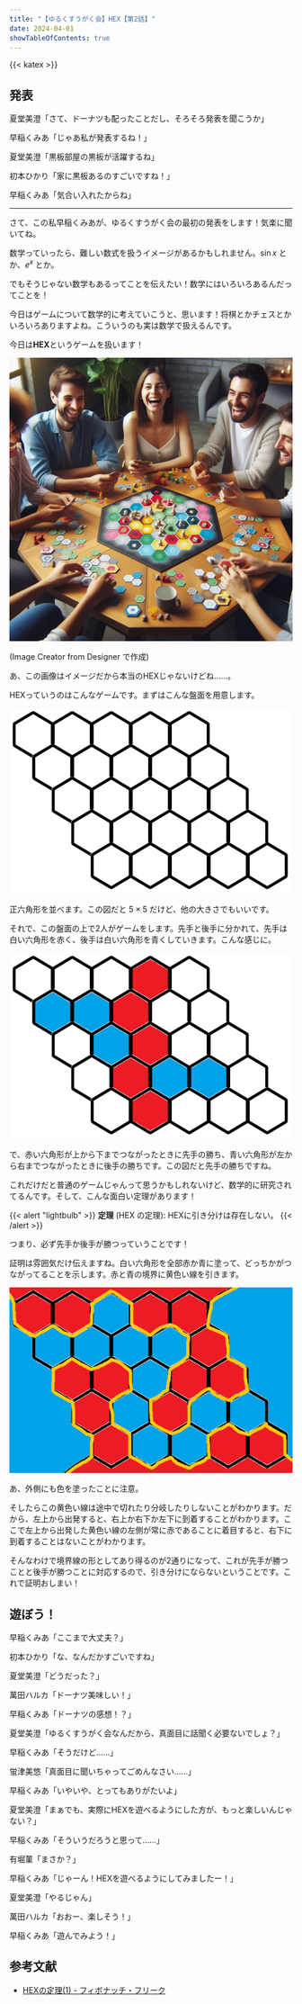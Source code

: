 ```yaml
---
title: "【ゆるくすうがく会】HEX【第2話】"
date: 2024-04-01
showTableOfContents: true
---
```


{{< katex >}}

## 発表

夏堂美澄「さて、ドーナツも配ったことだし、そろそろ発表を聞こうか」

早稲くみあ「じゃあ私が発表するね！」

夏堂美澄「黒板部屋の黒板が活躍するね」

初本ひかり「家に黒板あるのすごいですね！」

早稲くみあ「気合い入れたからね」

---

さて、この私早稲くみあが、ゆるくすうがく会の最初の発表をします！気楽に聞いてね。

数学っていったら、難しい数式を扱うイメージがあるかもしれません。$\sin x$ とか、$e^x$ とか。

でもそうじゃない数学もあるってことを伝えたい！数学にはいろいろあるんだってことを！

今日はゲームについて数学的に考えていこうと、思います！将棋とかチェスとかいろいろありますよね。こういうのも実は数学で扱えるんです。

今日は**HEX**というゲームを扱います！

![](./_b11d65d7-668f-42f0-8860-c0543c77bcfe.jpg)

(Image Creator from Designer で作成)

あ、この画像はイメージだから本当のHEXじゃないけどね……。

HEXっていうのはこんなゲームです。まずはこんな盤面を用意します。

![](./1.png)

正六角形を並べます。この図だと $5\times 5$ だけど、他の大きさでもいいです。

それで、この盤面の上で2人がゲームをします。先手と後手に分かれて、先手は白い六角形を赤く、後手は白い六角形を青くしていきます。こんな感じに。

![](./2.png)

で、赤い六角形が上から下までつながったときに先手の勝ち、青い六角形が左から右までつながったときに後手の勝ちです。この図だと先手の勝ちですね。

これだけだと普通のゲームじゃんって思うかもしれないけど、数学的に研究されてるんです。そして、こんな面白い定理があります！

{{< alert "lightbulb" >}}
**定理** (HEX の定理): HEXに引き分けは存在しない。
{{< /alert >}}

つまり、必ず先手か後手が勝つっていうことです！

証明は雰囲気だけ伝えますね。白い六角形を全部赤か青に塗って、どっちかがつながってることを示します。赤と青の境界に黄色い線を引きます。

![](./3.png)

あ、外側にも色を塗ったことに注意。

そしたらこの黄色い線は途中で切れたり分岐したりしないことがわかります。だから、左上から出発すると、右上か右下か左下に到着することがわかります。ここで左上から出発した黄色い線の左側が常に赤であることに着目すると、右下に到着することはないことがわかります。

そんなわけで境界線の形としてあり得るのが2通りになって、これが先手が勝つことと後手が勝つことに対応するので、引き分けにならないということです。これで証明おしまい！

## 遊ぼう！

早稲くみあ「ここまで大丈夫？」

初本ひかり「な、なんだかすごいですね」

夏堂美澄「どうだった？」

萬田ハルカ「ドーナツ美味しい！」

早稲くみあ「ドーナツの感想！？」

夏堂美澄「ゆるくすうがく会なんだから、真面目に話聞く必要ないでしょ？」

早稲くみあ「そうだけど……」

蛍津美悠「真面目に聞いちゃってごめんなさい……」

早稲くみあ「いやいや、とってもありがたいよ」

夏堂美澄「まぁでも、実際にHEXを遊べるようにした方が、もっと楽しいんじゃない？」

早稲くみあ「そういうだろうと思って……」

有堀菫「まさか？」

早稲くみあ「じゃーん！HEXを遊べるようにしてみましたー！」

夏堂美澄「やるじゃん」

萬田ハルカ「おおー、楽しそう！」

早稲くみあ「遊んでみよう！」

## 参考文献

- [HEXの定理(1) - フィボナッチ・フリーク](https://fibonacci-freak.hatenablog.com/entry/2017/08/19/120329)